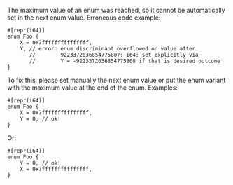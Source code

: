 The maximum value of an enum was reached, so it cannot be automatically
set in the next enum value. Erroneous code example:

```compile_fail,E0370
#[repr(i64)]
enum Foo {
    X = 0x7fffffffffffffff,
    Y, // error: enum discriminant overflowed on value after
       //        9223372036854775807: i64; set explicitly via
       //        Y = -9223372036854775808 if that is desired outcome
}
```

To fix this, please set manually the next enum value or put the enum variant
with the maximum value at the end of the enum. Examples:

```
#[repr(i64)]
enum Foo {
    X = 0x7fffffffffffffff,
    Y = 0, // ok!
}
```

Or:

```
#[repr(i64)]
enum Foo {
    Y = 0, // ok!
    X = 0x7fffffffffffffff,
}
```
